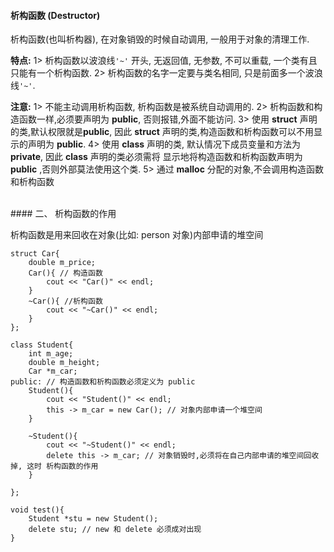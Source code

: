 #### 析构函数 (Destructor)


析构函数(也叫析构器), 在对象销毁的时候自动调用, 一般用于对象的清理工作.

**特点:**
1> 析构函数以波浪线`'~'` 开头, 无返回值, 无参数, 不可以重载, 一个类有且只能有一个析构函数.
2> 析构函数的名字一定要与类名相同, 只是前面多一个波浪线`'~'`.

**注意:**
1> 不能主动调用析构函数, 析构函数是被系统自动调用的.
2> 析构函数和构造函数一样,必须要声明为 **public**, 否则报错,外面不能访问.
3> 使用 **struct** 声明的类,默认权限就是**public**, 因此  **struct** 声明的类,构造函数和析构函数可以不用显示的声明为 **public**.
4> 使用 **class** 声明的类, 默认情况下成员变量和方法为 **private**, 因此 **class** 声明的类必须需将 显示地将构造函数和析构函数声明为 **public** ,否则外部莫法使用这个类.
5> 通过 **malloc** 分配的对象,不会调用构造函数和析构函数


<br>
#### 二、 析构函数的作用

析构函数是用来回收在对象(比如: person 对象)内部申请的堆空间

```
struct Car{
    double m_price;
    Car(){ // 构造函数
        cout << "Car()" << endl;
    }
    ~Car(){ //析构函数
        cout << "~Car()" << endl;
    }
};

class Student{
    int m_age;
    double m_height;
    Car *m_car;
public: // 构造函数和析构函数必须定义为 public
    Student(){
        cout << "Student()" << endl;
        this -> m_car = new Car(); // 对象内部申请一个堆空间
    }
    
    ~Student(){
        cout << "~Student()" << endl;
        delete this -> m_car; // 对象销毁时,必须将在自己内部申请的堆空间回收掉, 这时 析构函数的作用
    }
    
};

void test(){
    Student *stu = new Student();
    delete stu; // new 和 delete 必须成对出现
}

```

